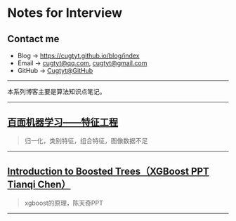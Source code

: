 # **Notes for Interview**

## Contact me

* Blog -> <https://cugtyt.github.io/blog/index>
* Email -> <cugtyt@qq.com>, <cugtyt@gmail.com>
* GitHub -> [Cugtyt@GitHub](https://github.com/Cugtyt)

---

本系列博客主要是算法知识点笔记。

---

## [**百面机器学习——特征工程**](https://cugtyt.github.io/blog/intv/190918)

> 归一化，类别特征，组合特征，图像数据不足

---

## [**Introduction to Boosted Trees（XGBoost PPT Tianqi Chen）**](https://cugtyt.github.io/blog/intv/190811)

> xgboost的原理，陈天奇PPT

---

